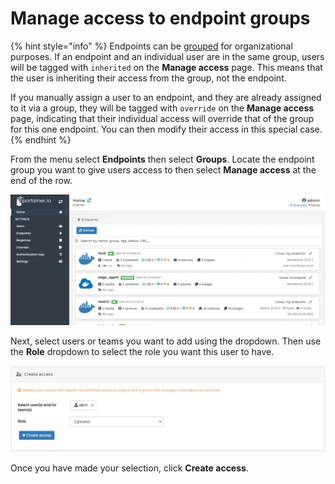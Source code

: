 # Manage access to endpoint groups

{% hint style="info" %}
Endpoints can be [grouped](groups.md) for organizational purposes. If an endpoint and an individual user are in the same group, users will be tagged with `inherited` on the **Manage access** page. This means that the user is inheriting their access from the group, not the endpoint.

If you manually assign a user to an endpoint, and they are already assigned to it via a group, they will be tagged with `override` on the **Manage access** page, indicating that their individual access will override that of the group for this one endpoint. You can then modify their access in this special case.
{% endhint %}

From the menu select **Endpoints** then select **Groups**. Locate the endpoint group you want to give users access to then select **Manage access** at the end of the row.

![](../../.gitbook/assets/be-endpoints-access-groups-1.gif)

Next, select users or teams you want to add using the dropdown. Then use the **Role** dropdown to select the role you want this user to have.

![](../../.gitbook/assets/be-endpoints-access-2.png)

Once you have made your selection, click **Create access**.

